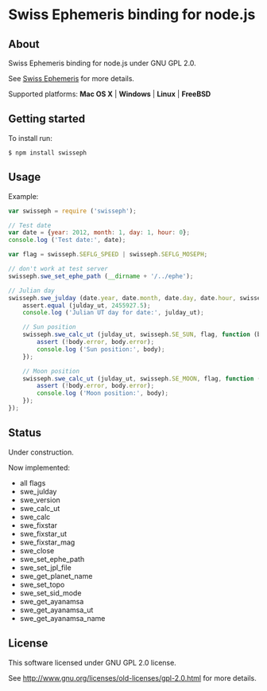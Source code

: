 Swiss Ephemeris binding for node.js
===================================

## About

Swiss Ephemeris binding for node.js under GNU GPL 2.0.

See [Swiss Ephemeris](http://www.astro.com/swisseph/swephinfo_e.htm) for more details.

Supported platforms: **Mac OS X** | **Windows** | **Linux** | **FreeBSD**

## Getting started

To install run:

```
$ npm install swisseph
```

## Usage

Example:

```javascript
var swisseph = require ('swisseph');

// Test date
var date = {year: 2012, month: 1, day: 1, hour: 0};
console.log ('Test date:', date);

var flag = swisseph.SEFLG_SPEED | swisseph.SEFLG_MOSEPH;

// don't work at test server
swisseph.swe_set_ephe_path (__dirname + '/../ephe');

// Julian day
swisseph.swe_julday (date.year, date.month, date.day, date.hour, swisseph.SE_GREG_CAL, function (julday_ut) {
	assert.equal (julday_ut, 2455927.5);
	console.log ('Julian UT day for date:', julday_ut);

	// Sun position
	swisseph.swe_calc_ut (julday_ut, swisseph.SE_SUN, flag, function (body) {
		assert (!body.error, body.error);
		console.log ('Sun position:', body);
	});

	// Moon position
	swisseph.swe_calc_ut (julday_ut, swisseph.SE_MOON, flag, function (body) {
		assert (!body.error, body.error);
		console.log ('Moon position:', body);
	});
});
```

## Status

Under construction.

Now implemented:
 - all flags
 - swe_julday
 - swe_version
 - swe_calc_ut
 - swe_calc
 - swe_fixstar
 - swe_fixstar_ut
 - swe_fixstar_mag
 - swe_close
 - swe_set_ephe_path
 - swe_set_jpl_file
 - swe_get_planet_name
 - swe_set_topo
 - swe_set_sid_mode
 - swe_get_ayanamsa
 - swe_get_ayanamsa_ut
 - swe_get_ayanamsa_name

## License

This software licensed under GNU GPL 2.0 license.

See http://www.gnu.org/licenses/old-licenses/gpl-2.0.html for more details.
